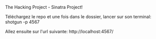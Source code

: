 The Hacking Project - Sinatra Project!

Téléchargez le repo et une fois dans le dossier, lancer sur son terminal: shotgun -p 4567

Allez ensuite sur l'url suivante: http://localhost:4567/
